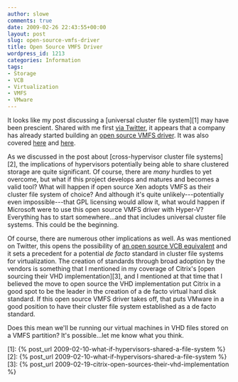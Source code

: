 ```yaml
---
author: slowe
comments: true
date: 2009-02-26 22:43:55+00:00
layout: post
slug: open-source-vmfs-driver
title: Open Source VMFS Driver
wordpress_id: 1213
categories: Information
tags:
- Storage
- VCB
- Virtualization
- VMFS
- VMware
---
```


It looks like my post discussing a [universal cluster file system][1] may have been prescient. Shared with me first [via Twitter](http://twitter.com/rbrambley/statuses/1253835920), it appears that a company has already started building an [open source VMFS driver](http://code.google.com/p/vmfs/). It was also covered [here](http://vmetc.com/2009/02/26/fluid-operations-ecloudmanager-provides-open-source-vmfs-driver/) and [here](http://blog.core-it.com.au/?p=416).

As we discussed in the post about [cross-hypervisor cluster file systems][2], the implications of hypervisors potentially being able to share clustered storage are quite significant. Of course, there are _many_ hurdles to yet overcome, but what if this project develops and matures and becomes a valid tool? What will happen if open source Xen adopts VMFS as their cluster file system of choice? And although it's quite unlikely---potentially even impossible---that GPL licensing would allow it, what would happen if Microsoft were to use this open source VMFS driver with Hyper-V? Everything has to start somewhere...and that includes universal cluster file systems. This could be the beginning.

Of course, there are numerous other implications as well. As was mentioned on Twitter, this opens the possibility of [an open source VCB equivalent](http://twitter.com/vseanclark/statuses/1254225163) and it sets a precedent for a potential _de facto_ standard in cluster file systems for virtualization. The creation of standards through broad adoption by the vendors is something that I mentioned in my coverage of Citrix's [open sourcing their VHD implementation][3], and I mentioned at that time that I believed the move to open source the VHD implementation put Citrix in a good spot to be the leader in the creation of a de facto virtual hard disk standard. If this open source VMFS driver takes off, that puts VMware in a good position to have their cluster file system established as a de facto standard.

Does this mean we'll be running our virtual machines in VHD files stored on a VMFS partition? It's possible...let me know what you think.

[1]: {% post_url 2009-02-10-what-if-hypervisors-shared-a-file-system %}
[2]: {% post_url 2009-02-10-what-if-hypervisors-shared-a-file-system %}
[3]: {% post_url 2009-02-19-citrix-open-sources-their-vhd-implementation %}
